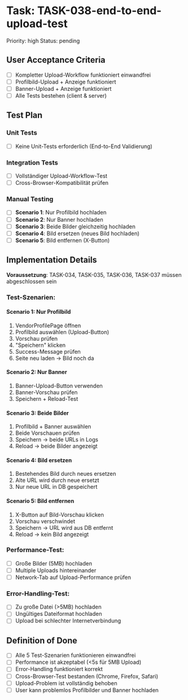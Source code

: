 # Task: TASK-038-end-to-end-upload-test
Priority: high
Status: pending

## User Acceptance Criteria
- [ ] Kompletter Upload-Workflow funktioniert einwandfrei
- [ ] Profilbild-Upload + Anzeige funktioniert
- [ ] Banner-Upload + Anzeige funktioniert
- [ ] Alle Tests bestehen (client & server)

## Test Plan
### Unit Tests
- [ ] Keine Unit-Tests erforderlich (End-to-End Validierung)

### Integration Tests  
- [ ] Vollständiger Upload-Workflow-Test
- [ ] Cross-Browser-Kompatibilität prüfen

### Manual Testing
- [ ] **Scenario 1**: Nur Profilbild hochladen
- [ ] **Scenario 2**: Nur Banner hochladen
- [ ] **Scenario 3**: Beide Bilder gleichzeitig hochladen
- [ ] **Scenario 4**: Bild ersetzen (neues Bild hochladen)
- [ ] **Scenario 5**: Bild entfernen (X-Button)

## Implementation Details
**Voraussetzung**: TASK-034, TASK-035, TASK-036, TASK-037 müssen abgeschlossen sein

### Test-Szenarien:

#### Scenario 1: Nur Profilbild
1. VendorProfilePage öffnen
2. Profilbild auswählen (Upload-Button)
3. Vorschau prüfen
4. "Speichern" klicken
5. Success-Message prüfen
6. Seite neu laden → Bild noch da

#### Scenario 2: Nur Banner
1. Banner-Upload-Button verwenden
2. Banner-Vorschau prüfen
3. Speichern + Reload-Test

#### Scenario 3: Beide Bilder
1. Profilbild + Banner auswählen
2. Beide Vorschauen prüfen
3. Speichern → beide URLs in Logs
4. Reload → beide Bilder angezeigt

#### Scenario 4: Bild ersetzen
1. Bestehendes Bild durch neues ersetzen
2. Alte URL wird durch neue ersetzt
3. Nur neue URL in DB gespeichert

#### Scenario 5: Bild entfernen
1. X-Button auf Bild-Vorschau klicken
2. Vorschau verschwindet
3. Speichern → URL wird aus DB entfernt
4. Reload → kein Bild angezeigt

### Performance-Test:
- [ ] Große Bilder (5MB) hochladen
- [ ] Multiple Uploads hintereinander
- [ ] Network-Tab auf Upload-Performance prüfen

### Error-Handling-Test:
- [ ] Zu große Datei (>5MB) hochladen
- [ ] Ungültiges Dateiformat hochladen
- [ ] Upload bei schlechter Internetverbindung

## Definition of Done
- [ ] Alle 5 Test-Szenarien funktionieren einwandfrei
- [ ] Performance ist akzeptabel (<5s für 5MB Upload)
- [ ] Error-Handling funktioniert korrekt
- [ ] Cross-Browser-Test bestanden (Chrome, Firefox, Safari)
- [ ] Upload-Problem ist vollständig behoben
- [ ] User kann problemlos Profilbilder und Banner hochladen